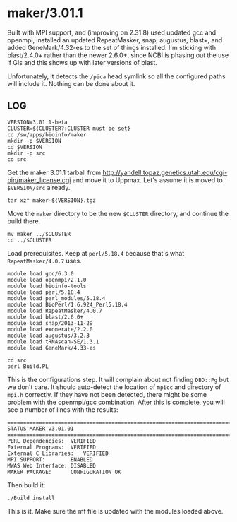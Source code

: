 maker/3.01.1
============

Built with MPI support, and (improving on 2.31.8) used updated gcc and openmpi,
installed an updated RepeatMasker, snap, augustus, blast+, and added
GeneMark/4.32-es to the set of things installed.  I'm sticking with
blast/2.4.0+ rather than the newer 2.6.0+, since NCBI is phasing out the use if
GIs and this shows up with later versions of blast.

Unfortunately, it detects the `/pica` head symlink so all the configured paths
will include it.  Nothing can be done about it.


LOG
---

    VERSION=3.01.1-beta
    CLUSTER=${CLUSTER?:CLUSTER must be set}
    cd /sw/apps/bioinfo/maker
    mkdir -p $VERSION
    cd $VERSION
    mkdir -p src
    cd src

Get the maker 3.01.1 tarball from
http://yandell.topaz.genetics.utah.edu/cgi-bin/maker_license.cgi and move it to
Uppmax.  Let's assume it is moved to `$VERSION/src` already.

    tar xzf maker-${VERSION}.tgz

Move the `maker` directory to be the new `$CLUSTER` directory, and continue the
build there.

    mv maker ../$CLUSTER
    cd ../$CLUSTER

Load prerequisites.  Keep at `perl/5.18.4` because that's what `RepeatMasker/4.0.7` uses.

    module load gcc/6.3.0
    module load openmpi/2.1.0
    module load bioinfo-tools
    module load perl/5.18.4
    module load perl_modules/5.18.4
    module load BioPerl/1.6.924_Perl5.18.4
    module load RepeatMasker/4.0.7
    module load blast/2.6.0+
    module load snap/2013-11-29
    module load exonerate/2.2.0
    module load augustus/3.2.3
    module load tRNAscan-SE/1.3.1
    module load GeneMark/4.33-es

    cd src
    perl Build.PL

This is the configurations step.  It will complain about not finding `DBD::Pg`
but we don't care.  It should auto-detect the location of `mpicc` and directory
of `mpi.h` correctly.  If they have not been detected, there might be some
problem with the openmpi/gcc combination.  After this is complete, you will see
a number of lines with the results:

    ==============================================================================
    STATUS MAKER v3.01.01
    ==============================================================================
    PERL Dependencies:	VERIFIED
    External Programs:	VERIFIED
    External C Libraries:	VERIFIED
    MPI SUPPORT:		ENABLED
    MWAS Web Interface:	DISABLED
    MAKER PACKAGE:		CONFIGURATION OK

Then build it:

    ./Build install

This is it.  Make sure the mf file is updated with the modules loaded above.

